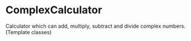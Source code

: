 # ComplexCalculator
Calculator which can add, multiply, subtract and divide complex numbers. (Template classes)
